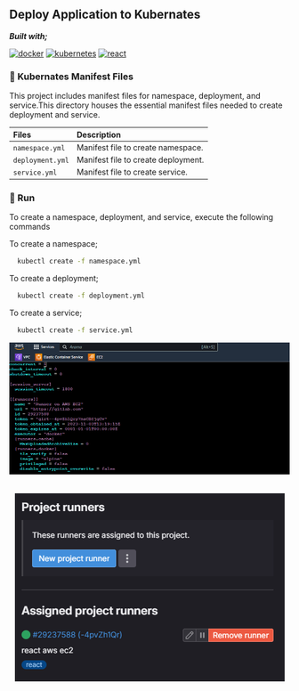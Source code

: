 ## Deploy Application to Kubernates

**_Built with;_**

[![docker][#docker]][@docker] [![kubernetes][#kubernetes]][@kubernetes] [![react][#react]][@react]

### :file_folder: Kubernates Manifest Files

This project includes manifest files for namespace, deployment, and service.This directory houses the essential manifest files needed to create deployment and service.<br>

| Files | Description|
| :-------- |:------------------------- |
| `namespace.yml` |Manifest file to create namespace.|
| `deployment.yml` |Manifest file to create deployment.|
| `service.yml` |Manifest file to create service.|

### :hammer: Run

To create a namespace, deployment, and service, execute the following commands


To create a namespace;

```bash
  kubectl create -f namespace.yml
```
To create a deployment;

```bash
  kubectl create -f deployment.yml
```
To create a service;

```bash
  kubectl create -f service.yml
```



![Gitlab CI/CD Runner AWS][#gitlab-runner-aws]
<br>
<br>
<p align="center"><img src="https://github.com/regaipaydogdu/final-case-devops-bootcamp/blob/main/assets/images/gitlab-runners.PNG" alt="Gitlab Runner"></a></p>






[#gitlab-runners]: https://github.com/regaipaydogdu/final-case-devops-bootcamp/blob/main/assets/images/gitlab-runners.PNG
[#gitlab-runner-aws]: https://github.com/regaipaydogdu/final-case-devops-bootcamp/blob/main/assets/images/gitlab-runner-aws.png

[#react]: https://img.shields.io/badge/React-20232A?style=flat&logo=react&logoColor=61DAFB
[#docker]: https://img.shields.io/badge/Docker-2CA5E0?style=flat&logo=docker&logoColor=white
[#kubernetes]: https://img.shields.io/badge/Kubernetes-326ce5.svg?&style=flat&logo=kubernetes&logoColor=white

[@react]: https://reactjs.org/
[@docker]: https://www.docker.com/
[@kubernetes]: https://kubernetes.io/

